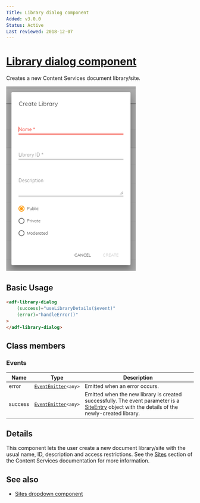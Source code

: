 ```yaml
---
Title: Library dialog component
Added: v3.0.0
Status: Active
Last reviewed: 2018-12-07
---
```


# [Library dialog component](../../../lib/content-services/src/lib/dialogs/library/library.dialog.ts "Defined in library.dialog.ts")

Creates a new Content Services document library/site.

![Dropdown sites](../../docassets/images/CreateLibraryDialog.png)

## Basic Usage

```html
<adf-library-dialog
    (success)="useLibraryDetails($event)"
    (error)="handleError()"
>
</adf-library-dialog>
```

## Class members

### Events

| Name | Type | Description |
| ---- | ---- | ----------- |
| error | [`EventEmitter`](https://angular.io/api/core/EventEmitter)`<any>` | Emitted when an error occurs. |
| success | [`EventEmitter`](https://angular.io/api/core/EventEmitter)`<any>` | Emitted when the new library is created successfully. The event parameter is a [SiteEntry](https://github.com/Alfresco/alfresco-js-api/blob/master/src/alfresco-core-rest-api/docs/SiteEntry.md) object with the details of the newly-created library. |

## Details

This component lets the user create a new document library/site with the usual
name, ID, description and access restrictions. See the
[Sites](https://support.hyland.com/r/Alfresco/Alfresco-Content-Services/23.3/Alfresco-Content-Services/Using/Sites)
section of the Content Services documentation for more information.

## See also

-   [Sites dropdown component](../components/sites-dropdown.component.md)
